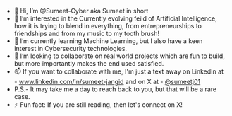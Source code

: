 - 👋 Hi, I’m @Sumeet-Cyber aka Sumeet in short
- 👀 I’m interested in the Currently evolving feild of Artificial Intelligence, how it is trying to blend in everything, from entrepreneurships to friendships and from my music to my tooth brush!
- 🌱 I’m currently learning Machine Learning, but I also have a keen interest in Cybersecurity technologies.
- 💞️ I’m looking to collaborate on real world projects which are fun to build, but more importantly makes the end used satisfied.
- 📫 If you want to collaborate with me, I'm just a text away on LinkedIn at - www.linkedin.com/in/sumeet-jangid and on X at - [@sumeetj01](https://x.com/sumeetj01)
- P.S.- It may take me a day to reach back to you, but that will be a rare case.
- ⚡ Fun fact: If you are still reading, then let's connect on X!

<!---
Sumeet-Cyber/Sumeet-Cyber is a ✨ special ✨ repository because its `README.md` (this file) appears on your GitHub profile.
You can click the Preview link to take a look at your changes.
--->
